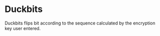 # Duckbits
Duckbits flips bit according to the sequence calculated by the encryption key user entered.